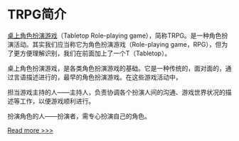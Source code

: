# TRPG简介

[桌上角色扮演游戏](https://baike.baidu.com/item/TRPG)（Tabletop Role-playing game），简称TRPG。是一种角色扮演活动。其实我们应当称它为角色扮演游戏（Role-playing game，RPG），但为了更方便理解识别，我们在前面加上了一个T（Tabletop）。

桌上角色扮演游戏，是各类角色扮演游戏的基础。它是一种传统的，面对面的，通过言语描述进行的，最早的角色扮演游戏。在这些游戏活动中，

担当游戏主持的人——主持人，负责协调各个扮演人间的沟通、游戏世界状况的描述等工作，以便游戏顺利进行。

扮演角色的人——扮演者，需专心扮演自己的角色。



[Read more >>>](https://baike.baidu.com/item/TRPG)